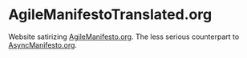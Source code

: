 # AgileManifestoTranslated.org

Website satirizing [AgileManifesto.org](http://agilemanifesto.org). The less serious counterpart to [AsyncManifesto.org](https://asyncmanifesto.org).
